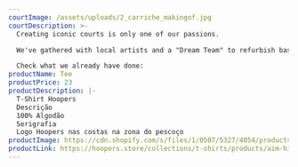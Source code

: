 ```yaml
---
courtImage: /assets/uploads/2_carriche_makingof.jpg
courtDescription: >-
  Creating iconic courts is only one of our passions.

  We've gathered with local artists and a "Dream Team" to refurbish basket courts and bring the community back to the street. 

  Check what we already have done:
productName: Tee
productPrice: 23
productDescription: |-
  T-Shirt Hoopers
  Descrição
  100% Algodão
  Serigrafia
  Logo Hoopers nas costas na zona do pescoço
productImage: https://cdn.shopify.com/s/files/1/0507/5327/4054/products/preta_square_1800x1800.jpg?v=1631706094
productLink: https://hoopers.store/collections/t-shirts/products/aim-higher-than-the-sun-black-tee
---
```

